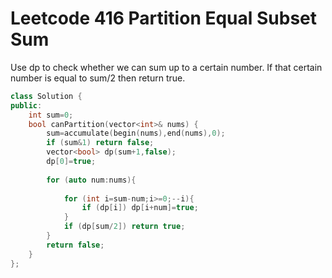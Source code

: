 # Leetcode 416 Partition Equal Subset Sum
Use dp to check whether we can sum up to a certain number.
If that certain number is equal to sum/2 then return true.
```cpp
class Solution {
public:
    int sum=0;
    bool canPartition(vector<int>& nums) {
        sum=accumulate(begin(nums),end(nums),0);
        if (sum&1) return false;
        vector<bool> dp(sum+1,false);
        dp[0]=true;
        
        for (auto num:nums){
            
            for (int i=sum-num;i>=0;--i){
                if (dp[i]) dp[i+num]=true;
            }
            if (dp[sum/2]) return true;
        }
        return false;
    }
};
```

